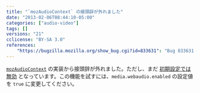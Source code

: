 ```yaml
---
title: "`mozAudioContext` の接頭辞が外れました"
date: "2013-02-06T08:44:10-05:00"
categories: ["audio-video"]
tags: []
versions: "21"
cclicense: "BY-SA 3.0"
references:
    "https://bugzilla.mozilla.org/show_bug.cgi?id=833631": "Bug 833631 – Unprefix mozAudioContext"
---
```

[`mozAudioContext`](https://developer.mozilla.org/ja/docs/Web/API/AudioContext) の実装から接頭辞が外れました。ただし、まだ [初期設定では無効](https://bugzilla.mozilla.org/show_bug.cgi?id=788310) となっています。この機能を試すには、`media.webaudio.enabled` の設定値を `true` に変更してください。
